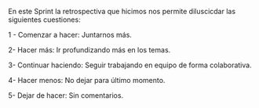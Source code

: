 En este Sprint la retrospectiva que hicimos nos permite diluscicdar las siguientes cuestiones:

1 - Comenzar a hacer: Juntarnos más.

2- Hacer más: Ir profundizando más en los temas.

3- Continuar haciendo: Seguir trabajando en equipo de forma colaborativa.

4- Hacer menos: No dejar para último momento.

5- Dejar de hacer: Sin comentarios.
